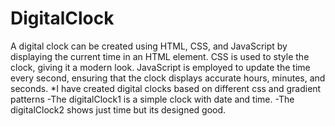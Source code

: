 # DigitalClock
A digital clock can be created using HTML, CSS, and JavaScript by displaying the current time in an HTML element. CSS is used to style the clock, giving it a modern look. JavaScript is employed to update the time every second, ensuring that the clock displays accurate hours, minutes, and seconds. 
*I have created digital clocks based on different css and gradient patterns
  -The digitalClock1 is a simple clock with date and time.
  -The digitalClock2 shows just time but its designed good.
